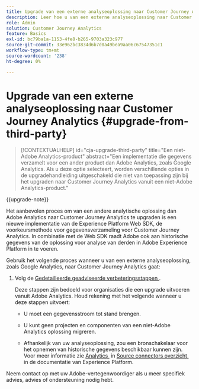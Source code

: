 ```yaml
---
title: Upgrade van een externe analyseoplossing naar Customer Journey Analytics
description: Leer hoe u van een externe analyseoplossing naar Customer Journey Analytics kunt upgraden
role: Admin
solution: Customer Journey Analytics
feature: Basics
exl-id: bc79ba1a-1153-4fe8-b265-9703a323c977
source-git-commit: 33e962bc3834d6b7d0a49bea9aa06c67547351c1
workflow-type: tm+mt
source-wordcount: '238'
ht-degree: 0%

---
```


# Upgrade van een externe analyseoplossing naar Customer Journey Analytics {#upgrade-from-third-party}

<!-- markdownlint-disable MD034 -->

>[!CONTEXTUALHELP]
>id="cja-upgrade-third-party"
>title="Een niet-Adobe Analytics-product"
>abstract="Een implementatie die gegevens verzamelt voor een ander product dan Adobe Analytics, zoals Google Analytics. Als u deze optie selecteert, worden verschillende opties in de upgradehandleiding uitgeschakeld die niet van toepassing zijn bij het upgraden naar Customer Journey Analytics vanuit een niet-Adobe Analytics-product."

<!-- markdownlint-enable MD034 -->

{{upgrade-note}}

Het aanbevolen proces om van een andere analytische oplossing dan Adobe Analytics naar Customer Journey Analytics te upgraden is een nieuwe implementatie van de Experience Platform Web SDK, de voorkeursmethode voor gegevensverzameling voor Customer Journey Analytics. In combinatie met de Web SDK raadt Adobe ook aan historische gegevens van de oplossing voor analyse van derden in Adobe Experience Platform in te voeren.

<!-- After you have enough historical data using the Experience Platform Web SDK and you have fully transitioned to Customer Journey Analytics, the Analytics source connector can be turned off and the Web SDK can be used exclusively. -->

Gebruik het volgende proces wanneer u van een externe analyseoplossing, zoals Google Analytics, naar Customer Journey Analytics gaat:

1. Volg de [&#x200B; Gedetailleerde geadviseerde verbeteringsstappen &#x200B;](/help/getting-started/cja-upgrade/cja-upgrade-recommendations.md#detailed-recommended-upgrade-steps).

   Deze stappen zijn bedoeld voor organisaties die een upgrade uitvoeren vanuit Adobe Analytics. Houd rekening met het volgende wanneer u deze stappen uitvoert:

   * U moet een gegevensstroom tot stand brengen.

   * U kunt geen projecten en componenten van een niet-Adobe Analytics oplossing migreren.

   * Afhankelijk van uw analyseoplossing, zou een bronschakelaar voor het opnemen van historische gegevens beschikbaar kunnen zijn. Voor meer informatie zie [&#x200B; Analytics &#x200B;](https://experienceleague.adobe.com/nl/docs/experience-platform/sources/home#analytics) in [&#x200B; Source connectors overzicht &#x200B;](https://experienceleague.adobe.com/nl/docs/experience-platform/sources/home) in de documentatie van Experience Platform.


Neem contact op met uw Adobe-vertegenwoordiger als u meer specifiek advies, advies of ondersteuning nodig hebt.


